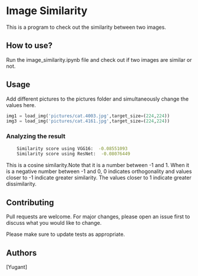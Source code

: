# Image Similarity

This is a program to check out the similarity between two images. 

## How to use?

Run the image_similarity.ipynb file and check out if two images are similar or not.


## Usage
Add different pictures to the pictures folder and simultaneously change the values here.
```python
img1 = load_img('pictures/cat.4003.jpg',target_size=(224,224))
img3 = load_img('pictures/cat.4161.jpg',target_size=(224,224))
```

### Analyzing the result
```bash
    Similarity score using VGG16:  -0.08551093
    Similarity score using ResNet:  -0.08076449
```
This is a cosine similarity.Note that it is a number between -1 and 1. When it is a negative number between -1 and 0, 0 indicates orthogonality and values closer to -1 indicate greater similarity. The values closer to 1 indicate greater dissimilarity.


## Contributing
Pull requests are welcome. For major changes, please open an issue first to discuss what you would like to change.

Please make sure to update tests as appropriate.

## Authors
[Yugant] 
